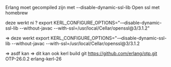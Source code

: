 
Erlang moet gecompiled zijn met --disable-dynamic-ssl-lib
Open ssl met homebrew

deze werkt ni ?
export KERL_CONFIGURE_OPTIONS="-–disable-dynamic-ssl-lib --without-javac --with-ssl=/usr/local/Cellar/openssl@3/3.1.2"

=> deze werkt
export KERL_CONFIGURE_OPTIONS="-–disable-dynamic-ssl-lib --without-javac --with-ssl=/usr/local/Cellar/openssl@3/3.1.2

=> asdf kan
=> dit kan ook
kerl build git https://github.com/erlang/otp.git OTP-26.0.2 erlang-kerl-26

